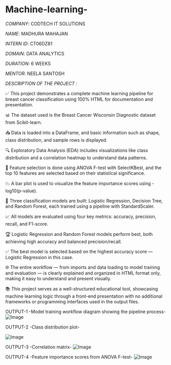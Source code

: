 # Machine-learning-

*COMPANY*: CODTECH IT SOLUTIONS

*NAME*: MADHURA MAHAJAN

*INTERN ID*: CT06DZ81 

*DOMAIN*: DATA ANALYTICS

*DURATION*: 6 WEEKS

*MENTOR*: NEELA SANTOSH

*DESCRIPTION OF THE PROJECT* :

✅ This project demonstrates a complete machine learning pipeline for breast cancer classification using 100% HTML for documentation and presentation.

📊 The dataset used is the Breast Cancer Wisconsin Diagnostic dataset from Scikit-learn.

📥 Data is loaded into a DataFrame, and basic information such as shape, class distribution, and sample rows is displayed.

🔍 Exploratory Data Analysis (EDA) includes visualizations like class distribution and a correlation heatmap to understand data patterns.

🧪 Feature selection is done using ANOVA F-test with SelectKBest, and the top 10 features are selected based on their statistical significance.

📉 A bar plot is used to visualize the feature importance scores using -log10(p-value).

🤖 Three classification models are built: Logistic Regression, Decision Tree, and Random Forest, each trained using a pipeline with StandardScaler.

📈 All models are evaluated using four key metrics: accuracy, precision, recall, and F1-score.

🏆 Logistic Regression and Random Forest models perform best, both achieving high accuracy and balanced precision/recall.

✅ The best model is selected based on the highest accuracy score — Logistic Regression in this case.

🌐 The entire workflow — from imports and data loading to model training and evaluation — is clearly explained and organized in HTML format only, making it easy to understand and present visually.

📚 This project serves as a well-structured educational tool, showcasing machine learning logic through a front-end presentation with no additional frameworks or programming interfaces used in the output files.

OUTPUT-1
-Model training workflow diagram showing the pipeline process-
![Image](https://github.com/user-attachments/assets/b00f95f5-b7b8-4a07-a132-917891b5da80)

OUTPUT-2 -Class distribution plot-

![Image](https://github.com/user-attachments/assets/ca8b8cd8-6cd6-4ce6-9863-ee94cb0facd0)

OUTPUT-3
-Correlation matrix-
![Image](https://github.com/user-attachments/assets/d80479ba-e4d8-4d12-9603-1871303c3ee1)

OUTPUT-4
-Feature importance scores from ANOVA F-test-
![Image](https://github.com/user-attachments/assets/33272602-7f72-49e8-bb4f-90842c49c9af)






